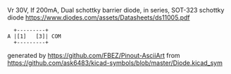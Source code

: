 Vr 30V, If 200mA, Dual schottky barrier diode, in series, SOT-323
schottky diode
https://www.diodes.com/assets/Datasheets/ds11005.pdf


	  +---------+
	A |[1]   [3]| COM
	  +---------+


generated by https://github.com/FBEZ/Pinout-AsciiArt from https://github.com/ask6483/kicad-symbols/blob/master/Diode.kicad_sym